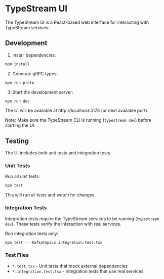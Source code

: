 # TypeStream UI

The TypeStream UI is a React-based web interface for interacting with TypeStream services.

## Development

1. Install dependencies:
```bash
npm install
```

2. Generate gRPC types:
```bash
npm run proto
```

3. Start the development server:
```bash
npm run dev
```

The UI will be available at http://localhost:5173 (or next available port).

Note: Make sure the TypeStream CLI is running (`typestream dev`) before starting the UI.

## Testing

The UI includes both unit tests and integration tests.

### Unit Tests

Run all unit tests:
```bash
npm test
```

This will run all tests and watch for changes.

### Integration Tests

Integration tests require the TypeStream services to be running (`typestream dev`). These tests verify the interaction with real services.

Run integration tests only:
```bash
npm test -- KafkaTopics.integration.test.tsx
```

### Test Files

- `*.test.tsx` - Unit tests that mock external dependencies
- `*.integration.test.tsx` - Integration tests that use real services
